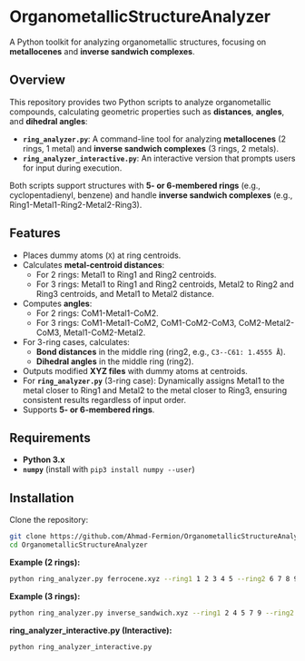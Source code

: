 # OrganometallicStructureAnalyzer

A Python toolkit for analyzing organometallic structures, focusing on **metallocenes** and **inverse sandwich complexes**.

## Overview

This repository provides two Python scripts to analyze organometallic compounds, calculating geometric properties such as **distances**, **angles**, and **dihedral angles**:

- **`ring_analyzer.py`**: A command-line tool for analyzing **metallocenes** (2 rings, 1 metal) and **inverse sandwich complexes** (3 rings, 2 metals).
- **`ring_analyzer_interactive.py`**: An interactive version that prompts users for input during execution.

Both scripts support structures with **5- or 6-membered rings** (e.g., cyclopentadienyl, benzene) and handle **inverse sandwich complexes** (e.g., Ring1-Metal1-Ring2-Metal2-Ring3).

## Features

- Places dummy atoms (`X`) at ring centroids.
- Calculates **metal-centroid distances**:
  - For 2 rings: Metal1 to Ring1 and Ring2 centroids.
  - For 3 rings: Metal1 to Ring1 and Ring2 centroids, Metal2 to Ring2 and Ring3 centroids, and Metal1 to Metal2 distance.
- Computes **angles**:
  - For 2 rings: CoM1-Metal1-CoM2.
  - For 3 rings: CoM1-Metal1-CoM2, CoM1-CoM2-CoM3, CoM2-Metal2-CoM3, Metal1-CoM2-Metal2.
- For 3-ring cases, calculates:
  - **Bond distances** in the middle ring (ring2, e.g., `C3--C61: 1.4555 Å`).
  - **Dihedral angles** in the middle ring (ring2).
- Outputs modified **XYZ files** with dummy atoms at centroids.
- For **`ring_analyzer.py`** (3-ring case): Dynamically assigns Metal1 to the metal closer to Ring1 and Metal2 to the metal closer to Ring3, ensuring consistent results regardless of input order.
- Supports **5- or 6-membered rings**.

## Requirements

- **Python 3.x**
- **`numpy`** (install with `pip3 install numpy --user`)

## Installation

Clone the repository:

```bash
git clone https://github.com/Ahmad-Fermion/OrganometallicStructureAnalyzer.git
cd OrganometallicStructureAnalyzer
```

**Example (2 rings):**

```bash
python ring_analyzer.py ferrocene.xyz --ring1 1 2 3 4 5 --ring2 6 7 8 9 10 --metal1 11
```

**Example (3 rings):**

```bash
python ring_analyzer.py inverse_sandwich.xyz --ring1 2 4 5 7 9 --ring2 3 61 6 8 64 118 --ring3 62 63 65 66 67 --metal1 1 --metal2 60
```

**ring_analyzer_interactive.py (Interactive):**

```bash
python ring_analyzer_interactive.py
```
